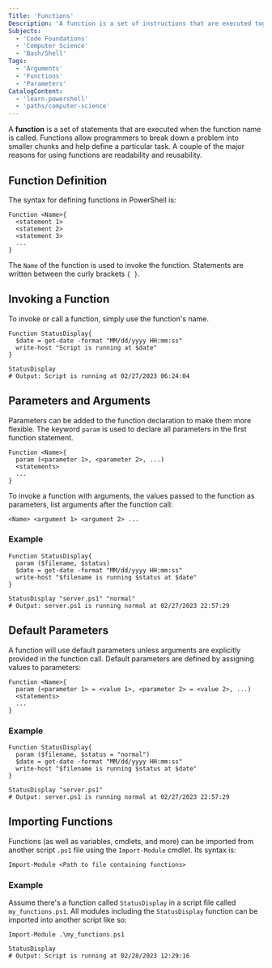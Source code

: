 ```yaml
---
Title: 'Functions'
Description: 'A function is a set of instructions that are executed together whenever invoked via its name. Parameters and importing modules can further enhance the usage of functions.'
Subjects:
  - 'Code Foundations'
  - 'Computer Science'
  - 'Bash/Shell'
Tags:
  - 'Arguments'
  - 'Functions'
  - 'Parameters'
CatalogContent:
  - 'learn-powershell'
  - 'paths/computer-science'
---
```


A **function** is a set of statements that are executed when the function name is called. Functions allow programmers to break down a problem into smaller chunks and help define a particular task. A couple of the major reasons for using functions are readability and reusability.

## Function Definition

The syntax for defining functions in PowerShell is:

```pseudo
Function <Name>{
  <statement 1>
  <statement 2>
  <statement 3>
  ...
}
```

The `Name` of the function is used to invoke the function. Statements are written between the curly brackets `{ }`.

## Invoking a Function

To invoke or call a function, simply use the function's name.

```shell
Function StatusDisplay{
  $date = get-date -format "MM/dd/yyyy HH:mm:ss"
  write-host "Script is running at $date"
}

StatusDisplay
# Output: Script is running at 02/27/2023 06:24:04
```

## Parameters and Arguments

Parameters can be added to the function declaration to make them more flexible. The keyword `param` is used to declare all parameters in the first function statement.

```pseudo
Function <Name>{
  param (<parameter 1>, <parameter 2>, ...)
  <statements>
  ...
}
```

To invoke a function with arguments, the values passed to the function as parameters, list arguments after the function call:

```pseudo
<Name> <argument 1> <argument 2> ...
```

### Example

```shell
Function StatusDisplay{
  param ($filename, $status)
  $date = get-date -format "MM/dd/yyyy HH:mm:ss"
  write-host "$filename is running $status at $date"
}

StatusDisplay "server.ps1" "normal"
# Output: server.ps1 is running normal at 02/27/2023 22:57:29
```

## Default Parameters

A function will use default parameters unless arguments are explicitly provided in the function call. Default parameters are defined by assigning values to parameters:

```pseudo
Function <Name>{
  param (<parameter 1> = <value 1>, <parameter 2> = <value 2>, ...)
  <statements>
  ...
}
```

### Example

```shell
Function StatusDisplay{
  param ($filename, $status = "normal")
  $date = get-date -format "MM/dd/yyyy HH:mm:ss"
  write-host "$filename is running $status at $date"
}

StatusDisplay "server.ps1"
# Output: server.ps1 is running normal at 02/27/2023 22:57:29
```

## Importing Functions

Functions (as well as variables, cmdlets, and more) can be imported from another script `.ps1` file using the `Import-Module` cmdlet. Its syntax is:

```pseudo
Import-Module <Path to file containing functions>
```

### Example

Assume there's a function called `StatusDisplay` in a script file called `my_functions.ps1`. All modules including the `StatusDisplay` function can be imported into another script like so:

```shell
Import-Module .\my_functions.ps1

StatusDisplay
# Output: Script is running at 02/28/2023 12:29:16
```
